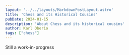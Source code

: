 ```yaml
---
layout: '../../layouts/MarkdownPostLayout.astro'
title: 'Chess and its Historical Cousins'
pubDate: 2024-01-15
description: 'About Chess and its historical cousins'
author: Karl Oberio
tags: ["chess"]
---
```


Still a work-in-progress